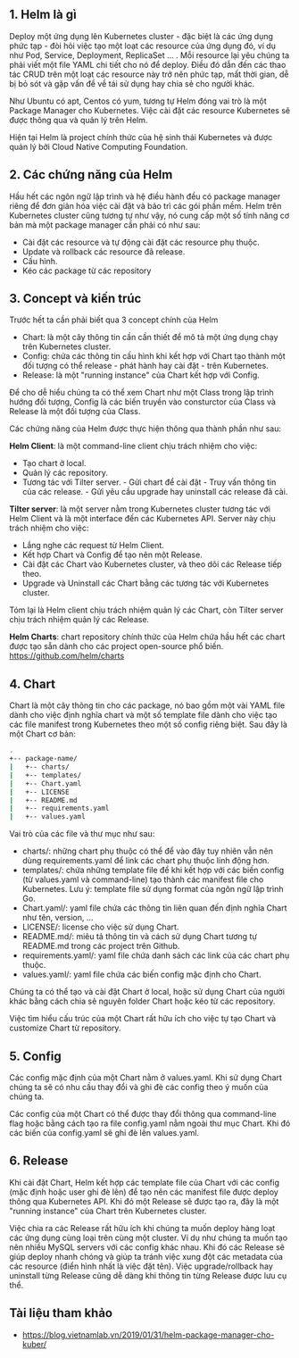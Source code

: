 ## 1. Helm là gì
Deploy một ứng dụng lên Kubernetes cluster - đặc biệt là các ứng dụng phức tạp - đòi hỏi việc tạo một loạt các resource của ứng dụng đó, ví dụ như Pod, Service, Deployment, ReplicaSet ... . Mỗi resource lại yêu chúng ta phải viết một file YAML chi tiết cho nó để deploy. Điều đó dẫn đến các thao tác CRUD trên một loạt các resource này trở nên phức tạp, mất thời gian, dễ bị bỏ sót và gặp vấn đề về tái sử dụng hay chia sẻ cho người khác.

Như Ubuntu có apt, Centos có yum, tương tự Helm đóng vai trò là một Package Manager cho Kubernetes. Việc cài đặt các resource Kubernetes sẽ được thông qua và quản lý trên Helm.

Hiện tại Helm là project chính thức của hệ sinh thái Kubernetes và được quản lý bởi Cloud Native Computing Foundation.

## 2. Các chứng năng của Helm
Hầu hết các ngôn ngữ lập trình và hệ điều hành đều có package manager riêng để đơn giản hóa việc cài đặt và bảo trì các gói phần mềm. Helm trên Kubernetes cluster cũng tương tự như vậy, nó cung cấp một số tính năng cơ bản mà một package manager cần phải có như sau:
- Cài đặt các resource và tự động cài đặt các resource phụ thuộc.
- Update và rollback các resource đã release.
- Cấu hình.
- Kéo các package từ các repository

## 3. Concept và kiến trúc
Trước hết ta cần phải biết qua 3 concept chính của Helm
- Chart: là một cây thông tin cần cần thiết để mô tả một ứng dụng chạy trên Kubernetes cluster.
- Config: chứa các thông tin cấu hình khi kết hợp với Chart tạo thành một đối tượng có thể release - phát hành hay cài đặt - trên Kubernetes.
- Release: là một "running instance" của Chart kết hợp với Config.

Để cho dễ hiểu chúng ta có thể xem Chart như một Class trong lập trình hướng đối tượng, Config là các biến truyền vào consturctor của Class và Release là một đối tượng của Class.

Các chứng năng của Helm được thực hiện thông qua thành phần như sau:

**Helm Client**: là một command-line client chịu trách nhiệm cho việc:

- Tạo chart ở local.
- Quản lý các repository.
- Tương tác với Tilter server.
      - Gửi chart để cài đặt
      - Truy vấn thông tin của các release.
      - Gửi yêu cầu upgrade hay uninstall các release đã cài.

**Tilter server**: là một server nằm trong Kubernetes cluster tương tác với Helm Client và là một interface đến các Kubernetes API. Server này chịu trách nhiệm cho việc:
- Lắng nghe các request từ Helm Client.
- Kết hợp Chart và Config để tạo nên một Release.
- Cài đặt các Chart vào Kubernetes cluster, và theo dõi các Release tiếp theo.
- Upgrade và Uninstall các Chart bằng các tương tác với Kubernetes cluster.

Tóm lại là Helm client chịu trách nhiệm quản lý các Chart, còn Tilter server chịu trách nhiệm quản lý các Release.

**Helm Charts**: chart repository chính thức của Helm chứa hầu hết các chart được tạo sẵn dành cho các project open-source phổ biến.
https://github.com/helm/charts

## 4. Chart
Chart là một cây thông tin cho các package, nó bao gồm một vài YAML file dành cho việc định nghĩa chart và một số template file dành cho việc tạo các file manifest trong Kubernetes theo một số config riêng biệt. Sau đây là một Chart cơ bản:
```sh
.
+-- package-name/
|   +-- charts/
|   +-- templates/
|   +-- Chart.yaml
|   +-- LICENSE
|   +-- README.md
|   +-- requirements.yaml
|   +-- values.yaml
```
Vai trò của các file và thư mục như sau:
- charts/: những chart phụ thuộc có thể để vào đây tuy nhiên vẫn nên dùng requirements.yaml để link các chart phụ thuộc linh động hơn.
- templates/: chứa những template file để khi kết hợp với các biến config (từ values.yaml và command-line) tạo thành các manifest file cho Kubernetes. Lưu ý: template file sử dụng format của ngôn ngữ lập trình Go.
- Chart.yaml/: yaml file chứa các thông tin liên quan đến định nghĩa Chart như tên, version, ...
- LICENSE/: license cho việc sử dụng Chart.
- README.md/: miêu tả thông tin và cách sử dụng Chart tương tự README.md trong các project trên Github.
- requirements.yaml/: yaml file chứa danh sách các link của các chart phụ thuộc.
- values.yaml/: yaml file chứa các biến config mặc định cho Chart.

Chúng ta có thể tạo và cài đặt Chart ở local, hoặc sử dụng Chart của người khác bằng cách chia sẻ nguyên folder Chart hoặc kéo từ các repository.

Việc tìm hiểu cấu trúc của một Chart rất hữu ích cho việc tự tạo Chart và customize Chart từ repository.

## 5. Config
Các config mặc định của một Chart nằm ở values.yaml. Khi sử dụng Chart chúng ta sẽ có nhu cầu thay đổi và ghi đè các config theo ý muốn của chúng ta.

Các config của một Chart có thể được thay đổi thông qua command-line flag hoặc bằng cách tạo ra file config.yaml nằm ngoài thư mục Chart. Khi đó các biến của config.yaml sẽ ghi đè lên values.yaml.

## 6. Release
Khi cài đặt Chart, Helm kết hợp các template file của Chart với các config (mặc định hoặc user ghi đè lên) để tạo nên các manifest file được deploy thông qua Kubernetes API. Khi đó một Release sẽ được tạo ra, đây là một "running instance" của Chart trên Kubernetes cluster.

Việc chia ra các Release rất hữu ích khi chúng ta muốn deploy hàng loạt các ứng dụng cùng loại trên cùng một cluster. Ví dụ như chúng ta muốn tạo nên nhiều MySQL servers với các config khác nhau. Khi đó các Release sẽ giúp deploy nhanh chóng và giúp ta tránh việc xung đột các metadata của các resource (điển hình nhất là việc đặt tên). Việc upgrade/rollback hay uninstall từng Release cũng dễ dàng khi thông tin từng Release được lưu cụ thể.


## Tài liệu tham khảo
- https://blog.vietnamlab.vn/2019/01/31/helm-package-manager-cho-kuber/
